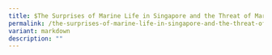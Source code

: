 ```yaml
---
title: $The Surprises of Marine Life in Singapore and the Threat of Marine Trash
permalink: /the-surprises-of-marine-life-in-singapore-and-the-threat-of-marine-trash/
variant: markdown
description: ""
---
```

